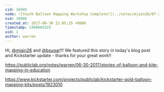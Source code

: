 ```yaml
---
cid: 16945
node: ![Youth Balloon Mapping Workshop Complete!](../notes/mjain26/07-28-2014/youth-balloon-mapping-workshop-complete)
nid: 10986
created_at: 2017-06-30 22:05:25 +0000
timestamp: 1498860325
uid: 1
author: warren
---
```


Hi, [@mjain26](/profile/mjain26) and [@bsugar](/profile/bsugar)!!! We featured this story in today's blog post and Kickstarter update - thanks for your great work!!

https://publiclab.org/notes/warren/06-30-2017/stories-of-balloon-and-kite-mapping-in-education

https://www.kickstarter.com/projects/publiclab/kickstarter-gold-balloon-mapping-kits/posts/1923010
